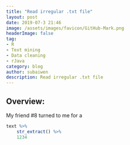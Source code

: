 ```yaml
---
title: "Read irregular .txt file"
layout: post
date: 2019-07-3 21:46
image: /assets/images/favicon/GitHub-Mark.png
headerImage: false
tag:
- R
- Text mining
- Data cleaning
- rJava
category: blog
author: subaiwen
description: Read irregular .txt file
---
```


## Overview:

My friend #8 turned to me for a 

```r
text %>%
	str_extract() %>%
	1234
```
